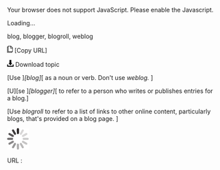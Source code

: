 Your browser does not support JavaScript. Please enable the Javascript.

Loading...

blog, blogger, blogroll, weblog

![Copy URL](blog-blogger-blogroll-weblog_files/Copy.png) [Copy URL]

![Download](blog-blogger-blogroll-weblog_files/Download.png)
Download topic

[Use ]*[blog]*[ as a noun or verb. Don't use *weblog.* ]

[U][se ]*[blogger]*[ to refer to a person who writes or publishes entries for a blog.]

[Use *blogroll* to refer to a list of links to other online content, particularly blogs, that's provided on a blog page. ]

![In progress](blog-blogger-blogroll-weblog_files/activity-large.gif)

URL :


